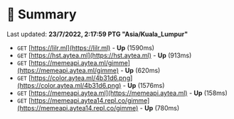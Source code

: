 # 📖 Summary
Last updated: **23/7/2022, 2:17:59 PTG "Asia/Kuala_Lumpur"**

- `GET` [https://lilr.ml](https://lilr.ml) - **Up** (1590ms)
- `GET` [https://hst.aytea.ml](https://hst.aytea.ml) - **Up** (913ms)
- `GET` [https://memeapi.aytea.ml/gimme](https://memeapi.aytea.ml/gimme) - **Up** (620ms)
- `GET` [https://color.aytea.ml/4b31d6.png](https://color.aytea.ml/4b31d6.png) - **Up** (1576ms)
- `GET` [https://memeapi.aytea.ml](https://memeapi.aytea.ml) - **Up** (158ms)
- `GET` [https://memeapi.aytea14.repl.co/gimme](https://memeapi.aytea14.repl.co/gimme) - **Up** (780ms)
